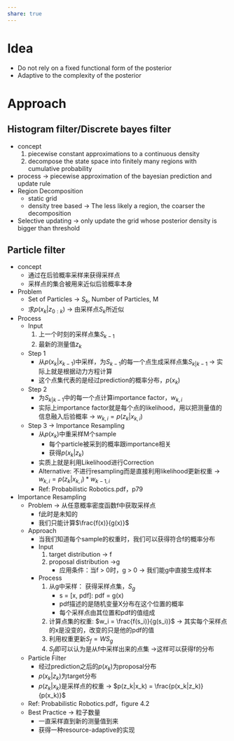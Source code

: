 ```yaml
---
share: true
---
```

# Idea
- Do not rely on a fixed functional form of the posterior
- Adaptive to the complexity of the posterior

# Approach

## Histogram filter/Discrete bayes filter
- concept
	1. piecewise constant approximations to a continuous density
	2. decompose the state space into finitely many regions with cumulative probability
- process → piecewise approximation of the bayesian prediction and update rule
- Region Decomposition
	- static grid
	- density tree based → The less likely a region, the coarser the decomposition
- Selective updating → only update the grid whose posterior density is bigger than threshold

## Particle filter
- concept
	- 通过在后验概率采样来获得采样点
	- 采样点的集合被用来近似后验概率本身
- Problem
	- Set of Particles → $S_k$, Number of Particles, M
	- 求$p(x_k|z_{0:k})$ → 由采样点$S_k$所近似
- Process
	- Input
		1. 上一个时刻的采样点集$S_{k-1}$
		2. 最新的测量值$z_k$
	- Step 1
		- 从$p(x_k|x_{k-1})$中采样，为$S_{k-1}$的每一个点生成采样点集$S_{k|k-1}$ → 实际上就是根据动力方程计算
		- 这个点集代表的是经过prediction的概率分布，$p(x_k)$
	- Step 2
		- 为$S_{k|k-1}$中的每一个点计算importance factor，$w_{k,i}$
		- 实际上importance factor就是每个点的likelihood，用以把测量值的信息融入后验概率 → $w_{k,i} = p(z_k|x_{k,i})$
	- Step 3 → Importance Resampling
		- 从$p(x_k)$中重采样M个sample
			- 每个particle被采到的概率跟importance相关
			- 获得$p(x_k|z_k)$
		- 实质上就是利用Likelihood进行Correction
		- Alternative: 不进行resampling而是直接利用likelihood更新权重 → $w_{k,i} = p(z_k|x_{k,i})*w_{k-1,i}$
		- Ref: Probabilistic Robotics.pdf，p79
- Importance Resampling
	- Problem → 从任意概率密度函数f中获取采样点
		- f此时是未知的
		- 我们只能计算$\frac{f(x)}{g(x)}$
	- Approach
		- 当我们知道每个sample的权重时，我们可以获得符合f的概率分布
		- Input
			1. target distribution → f
			2. proposal distribution →g
				- 应用条件：当f > 0时，g > 0 → 我们能g中直接生成样本
		- Process
			1. 从g中采样：	获得采样点集，$S_g$
				- s = [x, pdf]: pdf = g(x)
				- pdf描述的是随机变量X分布在这个位置的概率
				- 每个采样点由其位置和pdf的值组成
			2. 计算点集的权重: $w_i = \frac{f(s_i)}{g(s_i)}$ → 其实每个采样点的x是没变的，改变的只是他的pdf的值
			3. 利用权重更新$S_f = WS_g$
			4. $S_f$即可以认为是从f中采样出来的点集 →这样可以获得f的分布
	- Particle Filter
		- 经过prediction之后的$p(x_k)$为proposal分布
		- $p(x_k|z_k)$为target分布
		- $p(z_k|x_k)$是采样点的权重 → $p(z_k|x_k) = \frac{p(x_k|z_k)}{p(x_k)}$
	- Ref: Probabilistic Robotics.pdf，figure 4.2
	- Best Practice → 粒子数量
		- 一直采样直到新的测量值到来
		- 获得一种resource-adaptive的实现